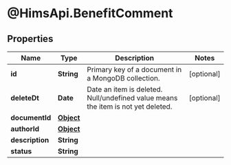 # @HimsApi.BenefitComment

## Properties

Name | Type | Description | Notes
------------ | ------------- | ------------- | -------------
**id** | **String** | Primary key of a document in a MongoDB collection. | [optional] 
**deleteDt** | **Date** | Date an item is deleted. Null/undefined value means the item is not yet deleted. | [optional] 
**documentId** | [**Object**](.md) |  | 
**authorId** | [**Object**](.md) |  | 
**description** | **String** |  | 
**status** | **String** |  | 


